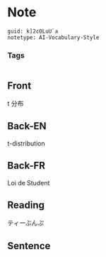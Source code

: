 # Note
```
guid: k]2cOLuU`a
notetype: AI-Vocabulary-Style
```

### Tags
```
```

## Front
t 分布

## Back-EN
t-distribution

## Back-FR
Loi de Student

## Reading
ティーぶんぷ

## Sentence

